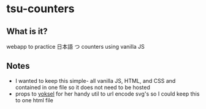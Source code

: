 # tsu-counters

## What is it?
webapp to practice 日本語 つ counters using vanilla JS

## Notes
- I wanted to keep this simple- all vanilla JS, HTML, and CSS and contained in one file so it does not need to be hosted
- props to [yoksel](https://yoksel.github.io/url-encoder/) for her handy util to url encode svg's so I could keep this to one html file

